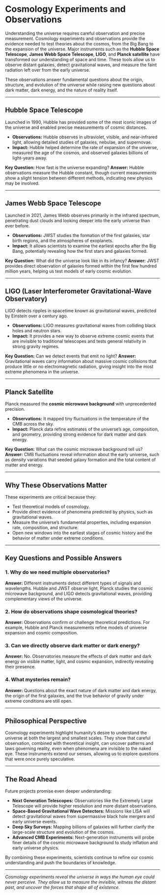 # **Cosmology Experiments and Observations**

Understanding the universe requires careful observation and precise measurement. Cosmology experiments and observations provide the evidence needed to test theories about the cosmos, from the Big Bang to the expansion of the universe. Major instruments such as the **Hubble Space Telescope**, **James Webb Space Telescope**, **LIGO**, and **Planck satellite** have transformed our understanding of space and time. These tools allow us to observe distant galaxies, detect gravitational waves, and measure the faint radiation left over from the early universe.

These observations answer fundamental questions about the origin, structure, and evolution of the universe while raising new questions about dark matter, dark energy, and the nature of reality itself.

---

## **Hubble Space Telescope**

Launched in 1990, Hubble has provided some of the most iconic images of the universe and enabled precise measurements of cosmic distances.

* **Observations:** Hubble observes in ultraviolet, visible, and near-infrared light, allowing detailed studies of galaxies, nebulae, and supernovae.
* **Impact:** Hubble helped determine the rate of expansion of the universe, measured the age of the cosmos, and observed galaxies billions of light-years away.

**Key Question:** How fast is the universe expanding?
**Answer:** Hubble observations measure the Hubble constant, though current measurements show a slight tension between different methods, indicating new physics may be involved.

---

## **James Webb Space Telescope**

Launched in 2021, James Webb observes primarily in the infrared spectrum, penetrating dust clouds and looking deeper into the early universe than ever before.

* **Observations:** JWST studies the formation of the first galaxies, star birth regions, and the atmospheres of exoplanets.
* **Impact:** It allows scientists to examine the earliest epochs after the Big Bang, potentially revealing how the first stars and galaxies formed.

**Key Question:** What did the universe look like in its infancy?
**Answer:** JWST provides direct observation of galaxies formed within the first few hundred million years, helping us test models of early cosmic evolution.

---

## **LIGO (Laser Interferometer Gravitational-Wave Observatory)**

LIGO detects ripples in spacetime known as gravitational waves, predicted by Einstein over a century ago.

* **Observations:** LIGO measures gravitational waves from colliding black holes and neutron stars.
* **Impact:** It provides a new way to observe extreme cosmic events that are invisible to traditional telescopes and tests general relativity in strong gravity regimes.

**Key Question:** Can we detect events that emit no light?
**Answer:** Gravitational waves carry information about massive cosmic collisions that produce little or no electromagnetic radiation, giving insight into the most extreme phenomena in the universe.

---

## **Planck Satellite**

Planck measured the **cosmic microwave background** with unprecedented precision.

* **Observations:** It mapped tiny fluctuations in the temperature of the CMB across the sky.
* **Impact:** Planck data refine estimates of the universe’s age, composition, and geometry, providing strong evidence for dark matter and dark energy.

**Key Question:** What can the cosmic microwave background tell us?
**Answer:** CMB fluctuations reveal information about the early universe, such as density variations that seeded galaxy formation and the total content of matter and energy.

---

## **Why These Observations Matter**

These experiments are critical because they:

* Test theoretical models of cosmology.
* Provide direct evidence of phenomena predicted by physics, such as gravitational waves.
* Measure the universe’s fundamental properties, including expansion rate, composition, and structure.
* Open new windows into the earliest stages of cosmic history and the behavior of matter under extreme conditions.

---

## **Key Questions and Possible Answers**

### **1. Why do we need multiple observatories?**

**Answer:** Different instruments detect different types of signals and wavelengths. Hubble and JWST observe light, Planck studies the cosmic microwave background, and LIGO detects gravitational waves, providing complementary views of the universe.

### **2. How do observations shape cosmological theories?**

**Answer:** Observations confirm or challenge theoretical predictions. For example, Hubble and Planck measurements refine models of universe expansion and cosmic composition.

### **3. Can we directly observe dark matter or dark energy?**

**Answer:** No. Observatories measure the effects of dark matter and dark energy on visible matter, light, and cosmic expansion, indirectly revealing their presence.

### **4. What mysteries remain?**

**Answer:** Questions about the exact nature of dark matter and dark energy, the origin of the first galaxies, and the true behavior of gravity under extreme conditions are still open.

---

## **Philosophical Perspective**

Cosmology experiments highlight humanity’s desire to understand the universe at both the largest and smallest scales. They show that careful observation, combined with theoretical insight, can uncover patterns and laws governing reality, even when phenomena are invisible to the naked eye. These instruments extend our senses, allowing us to explore questions that were once purely speculative.

---

## **The Road Ahead**

Future projects promise even deeper understanding:

* **Next Generation Telescopes:** Observatories like the Extremely Large Telescope will provide higher resolution and more distant observations.
* **Space-Based Gravitational Wave Detectors:** Missions like LISA will detect gravitational waves from supermassive black hole mergers and early universe events.
* **Deep Sky Surveys:** Mapping billions of galaxies will further clarify the large-scale structure and evolution of the cosmos.
* **Advanced CMB Experiments:** Next-generation instruments will probe finer details of the cosmic microwave background to study inflation and early universe physics.

By combining these experiments, scientists continue to refine our cosmic understanding and push the boundaries of knowledge.

---

*Cosmology experiments reveal the universe in ways the human eye could never perceive. They allow us to measure the invisible, witness the distant past, and uncover the forces that shape all of existence.*
